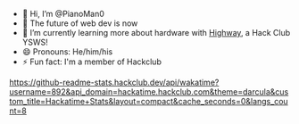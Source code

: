 - 👋 Hi, I’m @PianoMan0
- 👀 The future of web dev is now
- 🌱 I’m currently learning more about hardware with [Highway](https://highway.hackclub.com), a Hack Club YSWS!
- 😄 Pronouns: He/him/his
- ⚡ Fun fact: I'm a member of Hackclub

https://github-readme-stats.hackclub.dev/api/wakatime?username=892&api_domain=hackatime.hackclub.com&theme=darcula&custom_title=Hackatime+Stats&layout=compact&cache_seconds=0&langs_count=8

